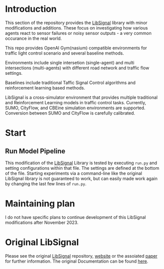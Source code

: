# Introduction
This section of the repository provides the [LibSignal](https://github.com/DaRL-LibSignal/LibSignal/tree/master) library with minor modifications and additions. These focus on investigating how various agents react to sensor failures or noisy sensor outputs - a very common occurance in the real world.

This repo provides OpenAI Gym(nasium) compatible environments for traffic light control scenario and several baseline methods. 

Environments include single intersetion (single-agent) and multi intersections (multi-agents) with different road network and traffic flow settings.

Baselines include traditional Taffic Signal Control algorithms and reinforcement learning based methods.

LibSignal is a cross-simulator environment that provides multiple traditional and Reinforcement Learning models in traffic control tasks. Currently, SUMO, CityFlow, and CBEine simulation environments are supported. Conversion between SUMO and CityFlow is carefully calibrated.

# Start

## Run Model Pipeline
This modification of the [LibSignal](https://github.com/DaRL-LibSignal/LibSignal/tree/master) Library is tested by executing `run.py` and setting configurations within that file. The settings are defined at the bottom of the file. Starting experiments via a command-line like the original LibSignal library is not guaranteed to work, but can easily made work again by changing the last few lines of `run.py`.

# Maintaining plan

I do not have specific plans to continue development of this LibSignal modifications after November 2023.

# Original LibSignal

Please see the original [LibSignal](https://github.com/DaRL-LibSignal/LibSignal/tree/master) repository, [website](https://darl-libsignal.github.io/) or the assoiated [paper](https://arxiv.org/abs/2211.10649) for further information. The original Documentation can be found [here](https://darl-libsignal.github.io/LibSignalDoc/).